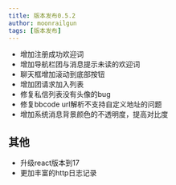 ```yaml
---
title: 版本发布0.5.2
author: moonrailgun
tags: [版本发布]
---
```


- 增加注册成功欢迎词
- 增加导航栏团与消息提示未读的欢迎词
- 聊天框增加滚动到底部按钮
- 增加团请求加入列表
- 修复私信列表没有头像的bug
- 修复bbcode url解析不支持自定义地址的问题
- 增加系统消息背景颜色的不透明度，提高对比度

<!--truncate-->

## 其他

- 升级react版本到17
- 更加丰富的http日志记录
